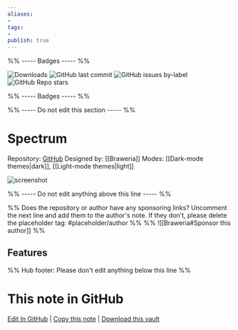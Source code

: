 ```yaml
---
aliases:
- 
tags: 
- 
publish: true
---
```


%% ----- Badges ----- %%

![Downloads](https://img.shields.io/badge/downloads-49680-573E7A?style=for-the-badge&logo=)
![GitHub last commit](https://img.shields.io/github/last-commit/Braweria/Spectrum?color=573E7A&label=last%20update&logo=github&style=for-the-badge)
![GitHub issues by-label](https://img.shields.io/github/issues/Braweria/Spectrum/help%20wanted?color=573E7A&logo=github&style=for-the-badge) 
![GitHub Repo stars](https://img.shields.io/github/stars/Braweria/Spectrum?color=573E7A&logo=github&style=for-the-badge)

%% ----- Badges ----- %%

%% ----- Do not edit this section ----- %%

# Spectrum

Repository: [GitHub](https://github.com/Braweria/Spectrum)
Designed by: [[Braweria]]
Modes: [[Dark-mode themes|dark]], [[Light-mode themes|light]]



![screenshot](https://github.com/Braweria/Spectrum/raw/HEAD/SpectrumPreview.png)

%% ----- Do not edit anything above this line ----- %% 

%% Does the repository or author have any sponsoring links? Uncomment the next line and add them to the author's note. If they don't, please delete the placeholder tag: #placeholder/author %%
%% ![[Braweria#Sponsor this author]] %%


## Features



%% Hub footer: Please don't edit anything below this line %%

# This note in GitHub

<span class="git-footer">[Edit In GitHub](https://github.dev/obsidian-community/obsidian-hub/blob/main/02%20-%20Community%20Expansions/02.05%20All%20Community%20Expansions/Themes/Spectrum.md "git-hub-edit-note") | [Copy this note](https://raw.githubusercontent.com/obsidian-community/obsidian-hub/main/02%20-%20Community%20Expansions/02.05%20All%20Community%20Expansions/Themes/Spectrum.md "git-hub-copy-note") | [Download this vault](https://github.com/obsidian-community/obsidian-hub/archive/refs/heads/main.zip "git-hub-download-vault") </span>
